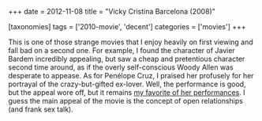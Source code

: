 +++
date = 2012-11-08
title = "Vicky Cristina Barcelona (2008)"

[taxonomies]
tags = ['2010-movie', 'decent']
categories = ['movies']
+++

This is one of those strange movies that I enjoy heavily on first
viewing and fall bad on a second one. For example, I found the character
of Javier Bardem incredibly appealing, but saw a cheap and pretentious
character second time around, as if the overly self-conscious Woody
Allen was desperate to appease. As for Penélope Cruz, I praised her
profusely for her portrayal of the crazy-but-gifted ex-lover. Well, the
performance is good, but the appeal wore off, but it remains [my
favorite of her performances]. I guess the main appeal of the movie is
the concept of open relationships (and frank sex talk).

  [my favorite of her performances]: http://movies.tshepang.net/favorite-of-career-performances
